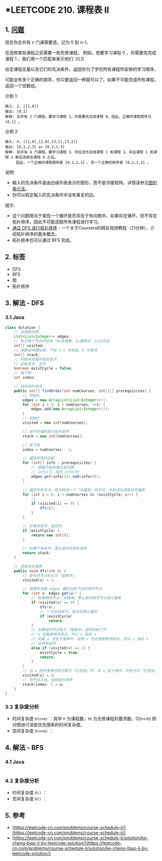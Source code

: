 # \*LEETCODE 210. 课程表 II

## 1. [问题](https://leetcode-cn.com/problems/course-schedule-ii/)

现在你总共有 n 门课需要选，记为 0 到 n-1。

在选修某些课程之前需要一些先修课程。 例如，想要学习课程 0 ，你需要先完成课程 1 ，我们用一个匹配来表示他们: \[0,1\]

给定课程总量以及它们的先决条件，返回你为了学完所有课程所安排的学习顺序。

可能会有多个正确的顺序，你只要返回一种就可以了。如果不可能完成所有课程，返回一个空数组。

示例 1:

```text
输入: 2, [[1,0]] 
输出: [0,1]
解释: 总共有 2 门课程。要学习课程 1，你需要先完成课程 0。因此，正确的课程顺序为 [0,1] 。
```

示例 2:

```text
输入: 4, [[1,0],[2,0],[3,1],[3,2]]
输出: [0,1,2,3] or [0,2,1,3]
解释: 总共有 4 门课程。要学习课程 3，你应该先完成课程 1 和课程 2。并且课程 1 和课程 2 都应该排在课程 0 之后。
     因此，一个正确的课程顺序是 [0,1,2,3] 。另一个正确的排序是 [0,2,1,3] 。
```

说明:

* 输入的先决条件是由边缘列表表示的图形，而不是邻接矩阵。详情请参见[图的表示法](http://blog.csdn.net/woaidapaopao/article/details/51732947)。 
* 你可以假定输入的先决条件中没有重复的边。 

提示:

* 这个问题相当于查找一个循环是否存在于有向图中。如果存在循环，则不存在拓扑排序，因此不可能选取所有课程进行学习。 
* [通过 DFS 进行拓扑排序](https://www.coursera.org/specializations/algorithms) - 一个关于Coursera的精彩视频教程（21分钟），介绍拓扑排序的基本概念。 
* 拓扑排序也可以通过 BFS 完成。

## 2. 标签

* DFS
* BFS
* 图
* 拓扑排序

## 3. 解法 - DFS

### 3.1 Java

```java
class Solution {
    // 存储有向图
    List<List<Integer>> edges;
    // 标记每个节点的状态：0=未搜索，1=搜索中，2=已完成
    int[] visited;
    // 用数组来模拟栈，下标 n-1 为栈底，0 为栈顶
    int[] stack;
    // 判断有向图中是否有环
    // 初始状态：无环
    boolean existCycle = false;
    // 栈下标
    int index;

    // 找到拓扑排序
    public int[] findOrder(int numCourses, int[][] prerequisites) {
        // 初始化
        edges = new ArrayList<List<Integer>>();
        for (int i = 0; i < numCourses; ++i) {
            edges.add(new ArrayList<Integer>());
        }
        // 初始化
        visited = new int[numCourses];

        // 栈中存储的即为拓扑排序
        stack = new int[numCourses];

        // 栈下标
        index = numCourses - 1;

        // 遍历所有的匹配
        for (int[] info : prerequisites) {
            // 根据匹配构建出有向图
            // info[1] 指向 info[0]
            edges.get(info[1]).add(info[0]);
        }

        // 遍历所有节点，每次挑选一个「未搜索」的节点，开始进行深度优先搜索
        for (int i = 0; i < numCourses && !existCycle; i++) {
            // 
            if (visited[i] == 0) {
                dfs(i);
            }
        }

        // 如果存在环，返回空
        if (existCycle) {
            return new int[0];
        }

        // 如果不存在环，那么就存在拓扑排序
        return stack;
    }

    // 深度优先搜索
    public void dfs(int u) {
        // 首先将节点标记为「搜索中」
        visited[u] = 1;

        // 根据有向图 edges 遍历当前节点的相邻节点
        for (int v: edges.get(u)) {
            // 如果相邻节点「未搜索」那么就对相邻节点进行搜索
            if (visited[v] == 0) {
                dfs(v);
                // 一旦发现有环，就立刻停止遍历
                if (existCycle)
                    return;
            }
            // 如果相邻节点处于「搜索中」说明找到了环
            // u 在搜索相邻结点，所以 u 指向 v
            // 如果 v 也处于搜索中，说明 v 也在搜索相邻结点，所以 v 指向 u
            // 从而构成环
            else if (visited[v] == 1) {
                existCycle = true;
                return;
            }
        }
        // 当 u 的所有相邻结点都为「已完成」时，将 u 放入栈中，并标记为「已完成」
        visited[u] = 2;
        // 将节点入栈，组成拓扑排序
        stack[index--] = u;
    }
}
```

### 3.2 复杂度分析

* 时间复杂度 `O(n+m)` ：其中 n 为课程数，m 为先修课程的要求数。O\(n+m\) 即对图进行深度优先搜索的时间复杂度。
* 空间复杂度 `O(n+m)` ：

## 4. 解法 - BFS

### 4.1 Java

```java

```

### 4.2 复杂度分析

* 时间复杂度 `O()` ：
* 空间复杂度 `O()` ：

## 5. 参考

* [https://leetcode-cn.com/problems/course-schedule-ii/](https://leetcode-cn.com/problems/course-schedule-ii/)
* [https://leetcode-cn.com/problems/course-schedule-ii/solution/ke-cheng-biao-ii-by-leetcode-solution/](https://leetcode-cn.com/problems/course-schedule-ii/solution/ke-cheng-biao-ii-by-leetcode-solution/)

